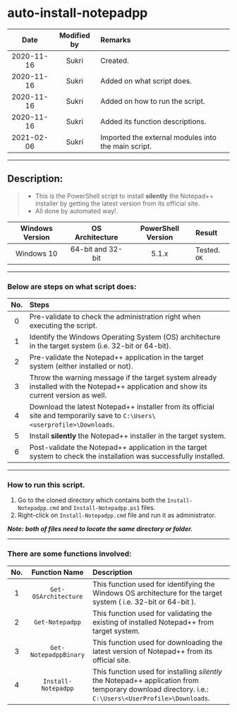 # auto-install-notepadpp
Date | Modified by | Remarks
:----: | :----: | :----
2020-11-16 | Sukri | Created.
2020-11-16 | Sukri | Added on what script does.
2020-11-16 | Sukri | Added on how to run the script.
2020-11-16 | Sukri | Added its function descriptions.
2021-02-06 | Sukri | Imported the external modules into the main script.
---

## Description:
> * This is the PowerShell script to install **silently** the Notepad++ installer by getting the latest version from its official site. 
> * All done by automated way!.

Windows Version | OS Architecture | PowerShell Version | Result
:----: | :----: | :----: | :----
Windows 10 | 64-bit and 32-bit | 5.1.x | Tested. `OK`

---

### Below are steps on what script does:

No. | Steps
:----: | :----
0 | Pre-validate to check the administration right when executing the script.
1 | Identify the Windows Operating System (OS) architecture in the target system (i.e. 32-bit or 64-bit).
2 | Pre-validate the Notepad++ application in the target system (either installed or not).
3 | Throw the warning message if the target system already installed with the Notepad++ application and show its current version as well.
4 | Download the latest Notepad++ installer from its official site and temporarily save to `C:\Users\<userprofile>\Downloads`.
5 | Install **silently** the Notepad++ installer in the target system.
6 | Post-validate the Notepad++ application in the target system to check the installation was successfully installed.

---  

### How to run this script.

1. Go to the cloned directory which contains both the `Install-Notepadpp.cmd` and `Install-Notepadpp.ps1` files.
2. Right-click on `Install-Notepadpp.cmd` file and run it as administrator.

**_Note: both of files need to locate the same directory or folder._**

---

### There are some functions involved:

No. | Function Name | Description
:----: | :----: | :----
1 | `Get-OSArchitecture` | This function used for identifying the Windows OS architecture for the target system ( i.e. 32-bit or 64-bit ).
2 | `Get-Notepadpp` | This function used for validating the existing of installed Notepad++ from target system.
3 | `Get-NotepadppBinary` | This function used for downloading the latest version of Notepad++ from its official site.
4 | `Install-Notepadpp` | This function used for installing *silently* the Notepad++ application from temporary download directory. i.e.: `C:\Users\<UserProfile>\Downloads`.
